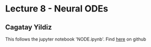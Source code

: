 # Lecture 8 - Neural ODEs 
## Cagatay Yildiz

This follows the jupyter notebook 'NODE.ipynb'. Find [here](https://github.com/probabilisticai/probai-2022) on github